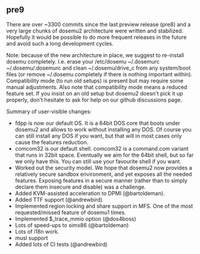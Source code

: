## pre9

There are over ~3300 commits since the last preview release (pre8)
and a very large chunks of dosemu2 architecture were written and
stabilized. Hopefully it would be possible to do more frequent
releases in the future and avoid such a long development cycles.

Note: because of the new architecture in place, we suggest to
re-install dosemu completely. I.e. erase your /etc/dosemu
~/.dosemurc ~/.dosemu/.dosemurc and clean ~/.dosemu/drive_c from
any system/boot files (or remove ~/.dosemu completely if there is
nothing important within). Compatibility mode (to run old setups)
is present but may require some manual adjustments. Also note that
compatibility mode means a reduced feature set. If you insist on
an old setup but dosemu2 doesn't pick it up properly, don't hesitate
to ask for help on our github discussions page.

Summary of user-visible changes:
* fdpp is now our default OS. It is a 64bit DOS core that boots under
  dosemu2 and allows to work without installing any DOS. Of course
  you can still install any DOS if you want, but that will in most
  cases only cause the features reduction.
* comcom32 is our default shell. comcom32 is a command.com variant that
  runs in 32bit space. Eventually we aim for the 64bit shell, but so
  far we only have this. You can still use your favourite shell if you
  want.
* Worked out the security model. We hope that dosemu2 now provides
  a relatively secure sandbox environment, and yet exposes all the
  needed features. Exposing features in a secure manner (rather than
  to simply declare them insecure and disable) was a challenge.
* Added KVM-assisted acceleration to DPMI (@bartoldeman).
* Added TTF support (@andrewbird)
* Implemented region locking and share support in MFS. One of the
  most requested/missed feature of dosemu1 times.
* Implemented $_trace_mmio option (@dos4boss)
* Lots of speed-ups to simx86 (@bartoldeman)
* Lots of i18n work.
* musl support
* Added lots of CI tests (@andrewbird)
